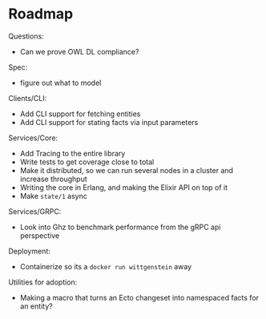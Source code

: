 # Roadmap

Questions:
- Can we prove OWL DL compliance?

Spec:
- figure out what to model

Clients/CLI:
- Add CLI support for fetching entities
- Add CLI support for stating facts via input parameters

Services/Core:
- Add Tracing to the entire library
- Write tests to get coverage close to total
- Make it distributed, so we can run several nodes in a cluster and increase
  throughput
- Writing the core in Erlang, and making the Elixir API on top of it
- Make `state/1` async

Services/GRPC:
- Look into Ghz to benchmark performance from the gRPC api perspective

Deployment:
- Containerize so its a `docker run wittgenstein` away

Utilities for adoption:
- Making a macro that turns an Ecto changeset into namespaced facts for an
  entity?
